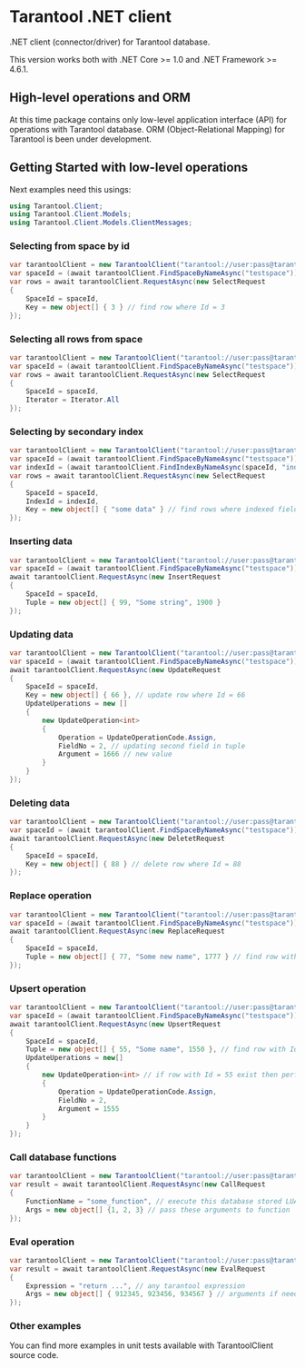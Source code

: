 Tarantool .NET client
=====================

.NET client (connector/driver) for Tarantool database.

This version works both with .NET Core >= 1.0 and .NET Framework >= 4.6.1.

High-level operations and ORM
-----------------------------

At this time package contains only low-level application interface (API)
for operations with Tarantool database.
ORM (Object-Relational Mapping) for Tarantool is been under development.

Getting Started with low-level operations
---------------
Next examples need this usings:
```C#
using Tarantool.Client;
using Tarantool.Client.Models;
using Tarantool.Client.Models.ClientMessages;
```

### Selecting from space by id
```C#
var tarantoolClient = new TarantoolClient("tarantool://user:pass@tarantool-host:3301");
var spaceId = (await tarantoolClient.FindSpaceByNameAsync("testspace"))[0].AsUInt32();
var rows = await tarantoolClient.RequestAsync(new SelectRequest
{
    SpaceId = spaceId,
    Key = new object[] { 3 } // find row where Id = 3
});
```

### Selecting all rows from space
```C#
var tarantoolClient = new TarantoolClient("tarantool://user:pass@tarantool-host:3301");
var spaceId = (await tarantoolClient.FindSpaceByNameAsync("testspace"))[0].AsUInt32();
var rows = await tarantoolClient.RequestAsync(new SelectRequest
{
    SpaceId = spaceId,
    Iterator = Iterator.All
});
```

### Selecting by secondary index
```C#
var tarantoolClient = new TarantoolClient("tarantool://user:pass@tarantool-host:3301");
var spaceId = (await tarantoolClient.FindSpaceByNameAsync("testspace"))[0].AsUInt32();
var indexId = (await tarantoolClient.FindIndexByNameAsync(spaceId, "indexname"))[0].AsUInt32();
var rows = await tarantoolClient.RequestAsync(new SelectRequest
{
    SpaceId = spaceId,
    IndexId = indexId,
    Key = new object[] { "some data" } // find rows where indexed field = "some data"
});
```

### Inserting data
```C#
var tarantoolClient = new TarantoolClient("tarantool://user:pass@tarantool-host:3301");
var spaceId = (await tarantoolClient.FindSpaceByNameAsync("testspace"))[0].AsUInt32();
await tarantoolClient.RequestAsync(new InsertRequest
{
    SpaceId = spaceId,
    Tuple = new object[] { 99, "Some string", 1900 }
});
```

### Updating data
```C#
var tarantoolClient = new TarantoolClient("tarantool://user:pass@tarantool-host:3301");
var spaceId = (await tarantoolClient.FindSpaceByNameAsync("testspace"))[0].AsUInt32();
await tarantoolClient.RequestAsync(new UpdateRequest
{
    SpaceId = spaceId,
    Key = new object[] { 66 }, // update row where Id = 66
    UpdateUperations = new []
    {
        new UpdateOperation<int>
        {
            Operation = UpdateOperationCode.Assign,
            FieldNo = 2, // updating second field in tuple
            Argument = 1666 // new value
        } 
    }
});
```

### Deleting data
```C#
var tarantoolClient = new TarantoolClient("tarantool://user:pass@tarantool-host:3301");
var spaceId = (await tarantoolClient.FindSpaceByNameAsync("testspace"))[0].AsUInt32();
await tarantoolClient.RequestAsync(new DeletetRequest
{
    SpaceId = spaceId,
    Key = new object[] { 88 } // delete row where Id = 88
});
```

### Replace operation
```C#
var tarantoolClient = new TarantoolClient("tarantool://user:pass@tarantool-host:3301");
var spaceId = (await tarantoolClient.FindSpaceByNameAsync("testspace"))[0].AsUInt32();
await tarantoolClient.RequestAsync(new ReplaceRequest
{
    SpaceId = spaceId,
    Tuple = new object[] { 77, "Some new name", 1777 } // find row with Id = 77 and replace it
});
```

### Upsert operation
```C#
var tarantoolClient = new TarantoolClient("tarantool://user:pass@tarantool-host:3301");
var spaceId = (await tarantoolClient.FindSpaceByNameAsync("testspace"))[0].AsUInt32();
await tarantoolClient.RequestAsync(new UpsertRequest
{
    SpaceId = spaceId,
    Tuple = new object[] { 55, "Some name", 1550 }, // find row with Id = 55 and insert if not exists
    UpdateUperations = new[]
    {
        new UpdateOperation<int> // if row with Id = 55 exist then perform this update operation
        {
            Operation = UpdateOperationCode.Assign,
            FieldNo = 2,
            Argument = 1555
        }
    }
});
```

### Call database functions
```C#
var tarantoolClient = new TarantoolClient("tarantool://user:pass@tarantool-host:3301");
var result = await tarantoolClient.RequestAsync(new CallRequest
{
    FunctionName = "some_function", // execute this database stored LUA funtion
    Args = new object[] {1, 2, 3} // pass these arguments to function
});
```

### Eval operation
```C#
var tarantoolClient = new TarantoolClient("tarantool://user:pass@tarantool-host:3301");
var result = await tarantoolClient.RequestAsync(new EvalRequest
{
    Expression = "return ...", // any tarantool expression
    Args = new object[] { 912345, 923456, 934567 } // arguments if needed for expression
});
```

### Other examples
You can find more examples in unit tests available with TarantoolClient source code.
